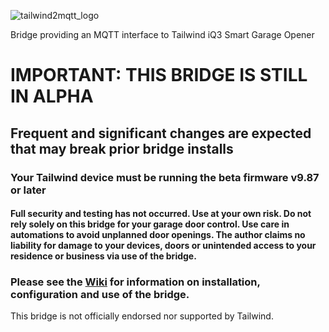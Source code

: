 ![tailwind2mqtt_logo](https://user-images.githubusercontent.com/55962781/119289900-80709c00-bc19-11eb-8ef0-04480b86ff2c.jpg)

Bridge providing an MQTT interface to Tailwind iQ3 Smart Garage Opener

# IMPORTANT:  THIS BRIDGE IS STILL IN ALPHA

## Frequent and significant changes are expected that may break prior bridge installs

### Your Tailwind device must be running the beta firmware v9.87 or later

#### Full security and testing has not occurred.  Use at your own risk. Do not rely solely on this bridge for your garage door control.  Use care in automations to avoid unplanned door openings.  The author claims no liability for damage to your devices, doors or unintended access to your residence or business via use of the bridge.

### Please see the [Wiki](https://github.com/Resinchem/Tailwind2MQTT/wiki) for information on installation, configuration and use of the bridge.

This bridge is not officially endorsed nor supported by Tailwind.
